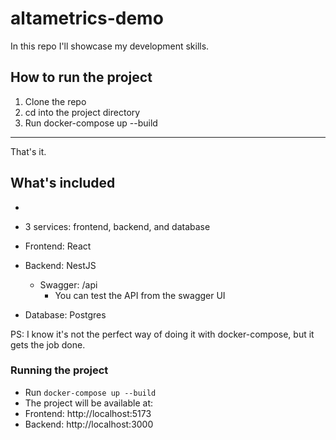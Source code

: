 # altametrics-demo
In this repo I'll showcase my development skills.

## How to run the project
1. Clone the repo
2. cd into the project directory
3. Run docker-compose up --build

---
That's it. 

## What's included
 - 

- 3 services: frontend, backend, and database
- Frontend: React
- Backend: NestJS
  - Swagger: /api 
    - You can test the API from the swagger UI
- Database: Postgres

PS: I know it's not the perfect way of doing it with docker-compose, but it gets the job done.

### Running the project
- Run `docker-compose up --build`
- The project will be available at:
- Frontend: http://localhost:5173
- Backend: http://localhost:3000
